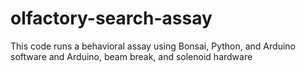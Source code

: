 # olfactory-search-assay
This code runs a behavioral assay using Bonsai, Python, and Arduino software and Arduino, beam break, and solenoid hardware
